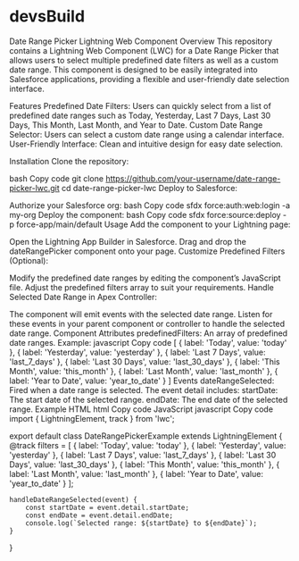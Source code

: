 # devsBuild
Date Range Picker Lightning Web Component
Overview
This repository contains a Lightning Web Component (LWC) for a Date Range Picker that allows users to select multiple predefined date filters as well as a custom date range. This component is designed to be easily integrated into Salesforce applications, providing a flexible and user-friendly date selection interface.

Features
Predefined Date Filters: Users can quickly select from a list of predefined date ranges such as Today, Yesterday, Last 7 Days, Last 30 Days, This Month, Last Month, and Year to Date.
Custom Date Range Selector: Users can select a custom date range using a calendar interface.
User-Friendly Interface: Clean and intuitive design for easy date selection.

Installation
Clone the repository:

bash
Copy code
git clone https://github.com/your-username/date-range-picker-lwc.git
cd date-range-picker-lwc
Deploy to Salesforce:

Authorize your Salesforce org:
bash
Copy code
sfdx force:auth:web:login -a my-org
Deploy the component:
bash
Copy code
sfdx force:source:deploy -p force-app/main/default
Usage
Add the component to your Lightning page:

Open the Lightning App Builder in Salesforce.
Drag and drop the dateRangePicker component onto your page.
Customize Predefined Filters (Optional):

Modify the predefined date ranges by editing the component’s JavaScript file. Adjust the predefined filters array to suit your requirements.
Handle Selected Date Range in Apex Controller:

The component will emit events with the selected date range. Listen for these events in your parent component or controller to handle the selected date range.
Component Attributes
predefinedFilters: An array of predefined date ranges. Example:
javascript
Copy code
[
    { label: 'Today', value: 'today' },
    { label: 'Yesterday', value: 'yesterday' },
    { label: 'Last 7 Days', value: 'last_7_days' },
    { label: 'Last 30 Days', value: 'last_30_days' },
    { label: 'This Month', value: 'this_month' },
    { label: 'Last Month', value: 'last_month' },
    { label: 'Year to Date', value: 'year_to_date' }
]
Events
dateRangeSelected: Fired when a date range is selected. The event detail includes:
startDate: The start date of the selected range.
endDate: The end date of the selected range.
Example
HTML
html
Copy code
<template>
    <lightning-card title="Date Range Picker">
        <c-date-range-selector
            predefined-filters={filters}
            ondaterangeselected={handleDateRangeSelected}>
        </c-date-range-picker>
    </lightning-card>
</template>
JavaScript
javascript
Copy code
import { LightningElement, track } from 'lwc';

export default class DateRangePickerExample extends LightningElement {
    @track filters = [
        { label: 'Today', value: 'today' },
        { label: 'Yesterday', value: 'yesterday' },
        { label: 'Last 7 Days', value: 'last_7_days' },
        { label: 'Last 30 Days', value: 'last_30_days' },
        { label: 'This Month', value: 'this_month' },
        { label: 'Last Month', value: 'last_month' },
        { label: 'Year to Date', value: 'year_to_date' }
    ];

    handleDateRangeSelected(event) {
        const startDate = event.detail.startDate;
        const endDate = event.detail.endDate;
        console.log(`Selected range: ${startDate} to ${endDate}`);
    }
}
